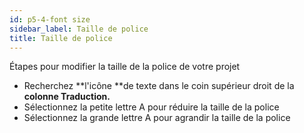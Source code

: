 ```yaml
---
id: p5-4-font size
sidebar_label: Taille de police
title: Taille de police
---
```


Étapes pour modifier la taille de la police de votre projet

- Recherchez **l'icône **de texte dans le coin supérieur droit de la **colonne Traduction.**
- Sélectionnez la petite lettre A pour réduire la taille de la police
- Sélectionnez la grande lettre A pour agrandir la taille de la police

<!-- <video controls src="/assets/change-font.mov" width="100%" type="video/mov"> -->